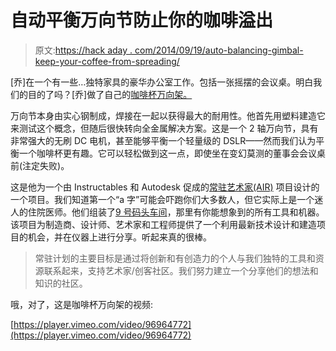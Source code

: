 # 自动平衡万向节防止你的咖啡溢出

> 原文:[https://hack aday . com/2014/09/19/auto-balancing-gimbal-keep-your-coffee-from-spreading/](https://hackaday.com/2014/09/19/auto-balancing-gimbal-keeps-your-coffee-from-spilling/)

[乔]在一个有一些…独特家具的豪华办公室工作。包括一张摇摆的会议桌。明白我们的目的了吗？[乔]做了自己的[咖啡杯万向架。](http://vimeo.com/96964772)

万向节本身由实心钢制成，焊接在一起以获得最大的耐用性。他首先用塑料建造它来测试这个概念，但随后很快转向全金属解决方案。这是一个 2 轴万向节，具有非常强大的无刷 DC 电机，甚至能够平衡一个轻量级的 DSLR——然而我们认为平衡一个咖啡杯更有趣。它可以轻松做到这一点，即使坐在变幻莫测的董事会会议桌前(注定失败)。

这是他为一个由 Instructables 和 Autodesk 促成的[常驻艺术家(AIR)](http://www.autodesk.com/artist-in-residence/home) 项目设计的一个项目。我们知道第一个“a 字”可能会吓跑你们大多数人，但它实际上是一个迷人的住院医师。他们组装了[9 号码头车间](http://www.instructables.com/id/Overview-Access-to-Autodesk-Pier-9-Workshop/)，那里有你能想象到的所有工具和机器。该项目为制造商、设计师、艺术家和工程师提供了一个利用最新技术设计和建造项目的机会，并在仪器上进行分享。听起来真的很棒。

> 常驻计划的主要目标是通过将创新和有创造力的个人与我们独特的工具和资源联系起来，支持艺术家/创客社区。我们努力建立一个分享他们的想法和知识的社区。

哦，对了，这是咖啡杯万向架的视频:

[https://player.vimeo.com/video/96964772](https://player.vimeo.com/video/96964772)